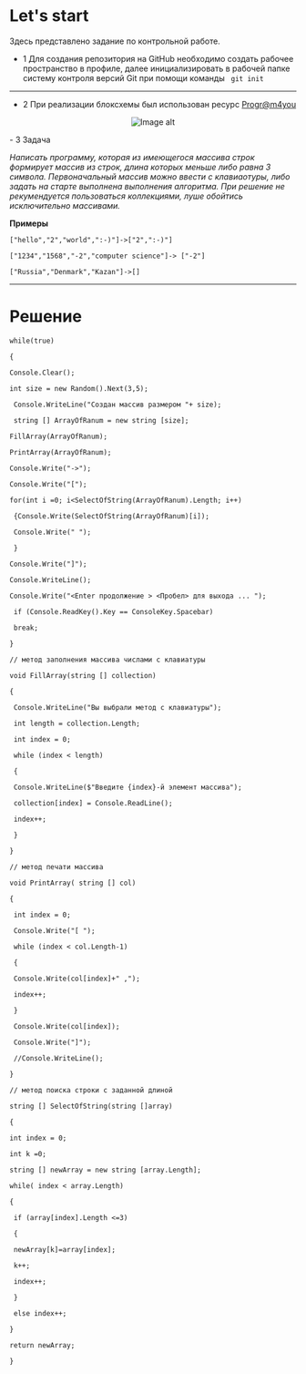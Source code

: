 # Let's start

Здесь представлено задание по контрольной работе.

- 1 Для создания репозитория на GitHub необходимо создать рабочее пространство в профиле, далее инициализировать в рабочей папке систему контроля версий Git при помощи команды ` git init`

---

- 2 При реализации блоксхемы был использован ресурс [Progr@m4you](https://programforyou.ru/block-diagram-redactor)

<div style="text-align: center">  

![Image alt](https://github.com/manuk1122/Test/blob/master/diagram%20(1).png)

</div>
- 3 Задача

_Написать программу, которая из имеющегося массива строк формирует массив из строк, длина которых меньше либо равна 3 символа. Первоначальный массив можно ввести с клавиаотуры, либо задать на старте выполнена выполнения алгоритма. При решение не рекумендуется пользоваться коллекциями, луше обойтись исключительно массивами._

**Примеры**

`["hello","2","world",":-)"]->["2",":-)"]`

`["1234","1568","-2","computer science"]-> ["-2"]`

`["Russia","Denmark","Kazan"]->[]`
***

# Решение


`while(true)`

`{`

`Console.Clear();`

`int size = new Random().Next(3,5);`

` Console.WriteLine("Создан массив размером "+ size);`

` string [] ArrayOfRanum = new string [size];`

`FillArray(ArrayOfRanum);`

`PrintArray(ArrayOfRanum);`

`Console.Write("->");`

`Console.Write("[");`

`for(int i =0; i<SelectOfString(ArrayOfRanum).Length; i++)`

` {Console.Write(SelectOfString(ArrayOfRanum)[i]);`

` Console.Write(" ");`

` }`

`Console.Write("]");`

`Console.WriteLine();`

`Console.Write("<Enter продолжение > <Пробел> для выхода ... ");`

` if (Console.ReadKey().Key == ConsoleKey.Spacebar)`

` break;`

`}`

`// метод заполнения массива числами c клавиатуры`

`void FillArray(string [] collection)`

`{`

` Console.WriteLine("Вы выбрали метод с клавиатуры");`

` int length = collection.Length;`

` int index = 0;`

` while (index < length)`

` {`

` Console.WriteLine($"Введите {index}-й элемент массива");`

` collection[index] = Console.ReadLine();`

` index++;`

` }`

`}`

`// метод печати массива`

`void PrintArray( string [] col)`

`{`

` int index = 0;`

` Console.Write("[ ");`

` while (index < col.Length-1)`

` {`

` Console.Write(col[index]+" ,");`

` index++;`

` }`

` Console.Write(col[index]);`

` Console.Write("]");`

` //Console.WriteLine();`

`}`

`// метод поиска строки с заданной длиной`

`string [] SelectOfString(string []array)`

`{`

`int index = 0;`

`int k =0;`

`string [] newArray = new string [array.Length];`

`while( index < array.Length)`

`{`

` if (array[index].Length <=3)`

` {`

` newArray[k]=array[index];`

` k++;`

` index++;`

` }`

` else index++;`

`}`

`return newArray;`

`}`
